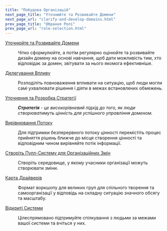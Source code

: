 ```yaml
---
title: "Побудова Організацій"
next_page_title: "Уточнюйте та Розвивайте Домени"
next_page_url: "clarify-and-develop-domains.html"
prev_page_title: "Обрання Ролі"
prev_page_url: "role-selection.html"
---
```



<dl>

  <dt><a href="clarify-and-develop-domains.html">Уточнюйте та Розвивайте Домени</a></dt>
  <dd><p>Чітко сформулюйте, а потім регулярно оцінюйте та розвивайте дизайн домену на основі навчання, щоб дати можливість тим, хто відповідає за домен, звітувати за нього якомога ефективніше.</p></dd>

  <dt><a href="delegate-influence.html">Делегування Впливу</a></dt>
  <dd><p>Розподіліть повноваження впливати на ситуацію, щоб люди могли самі ухвалювати рішення і діяти в межах встановлених обмежень.</p></dd>

  <dt><a href="clarify-and-develop-strategy.html">Уточнення та Розробка Стратегії</a></dt>
  <dd><p><em><strong>Стратегія</strong> - це високорівневий підхід до того, як люди створюватимуть цінність для успішного управління доменом.</em></p></dd>

  <dt><a href="align-flow.html">Вирівнювання Потоку</a></dt>
  <dd><p>Для підтримки безперервного потоку цінності перемістіть процес прийняття рішень ближче до місця створення цінності та відповідним чином вирівняйте потік інформації.</p></dd>

  <dt><a href="create-a-pull-system-for-organizational-change.html">Створіть Пулл-Систему для Організаційних Змін</a></dt>
  <dd><p>Створіть середовище, у якому учасники організації можуть створювати зміни.</p></dd>

  <dt><a href="driver-mapping.html">Карта Драйверів</a></dt>
  <dd><p>Формат воркшопу для великих груп для спільного творення та самоорганізації у відповідь на складну ситуацію значного обсягу та масштабу.</p></dd>

  <dt><a href="open-systems.html">Відкриті Системи</a></dt>
  <dd><p>Цілеспрямовано підтримуйте спілкування з людьми за межами вашої системи та вчіться у них.</p></dd>
</dl>